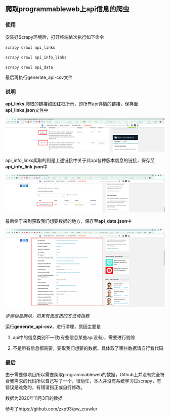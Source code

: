 ## 爬取programmableweb上api信息的爬虫

### 使用
安装好Scrapy环境后，打开终端依次执行如下命令

`scrapy crawl api_links`

`scrapy crawl api_info_links`

`scrapy crawl api_data`

最后再执行generate_api-csv文件

### 说明

**api_links** 爬取的链接如图红框所示，即所有api详情的链接，保存至**api_links.json**文件中

![](https://github.com/panxianhaoo/CrawlerOfProgrammableweb/raw/master/pics/api_links.png)

api_info_links爬取的则是上述链接中关于此api各种版本信息的链接，保存至**api_info_link.json**中

![](https://github.com/panxianhaoo/CrawlerOfProgrammableweb/raw/master/pics/api_info_links.png)

最后终于来到获取我们想要数据的地方，保存至**api_data.json**中

![](https://github.com/panxianhaoo/CrawlerOfProgrammableweb/raw/master/pics/api_data.png)

*步骤稍显麻烦，如果有更直接的方法请指教*

运行**generate_api-csv**，进行清理，原因主要是

1. api中的信息类别不一致(有些信息某些api没有)，需要进行剔除

2. 不是所有信息都需要，要取我们想要的数据，具体取了哪些数据请自行看代码

### 最后
由于需要做项目所以需要爬取programmableweb的数据，Github上并没有完全符合我需求的代码所以自己写了一个，很匆忙，本人并没有系统学习过scrapy，有错误是难免的，有错请指正或自行修改。

数据为2020年11月3日的数据

参考了https://github.com/zxp93/pw_crawler

